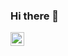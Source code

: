 ### Hi there 👋
<a href="https://www.linkedin.com/in/hoejunleong/">
  <img align="left" alt="Jun Leong's LinkedIN" width="22px" src="https://raw.githubusercontent.com/peterthehan/peterthehan/master/assets/linkedin.svg" />
</a>
<!--
**hjunleon/hjunleon** is a ✨ _special_ ✨ repository because its `README.md` (this file) appears on your GitHub profile.

Here are some ideas to get you started:

- 🔭 I’m currently working on ...
- 🌱 I’m currently learning ...
- 👯 I’m looking to collaborate on ...
- 🤔 I’m looking for help with ...
- 💬 Ask me about ...
- 📫 How to reach me: ...
- 😄 Pronouns: ...
- ⚡ Fun fact: ...
-->


![visitors](https://visitor-badge.glitch.me/badge?page_id=hjunleon)

<p><em>Computer Engineering Undergrad at National University of Singapore, Second Major in Innovation and Design Program<img src="https://media.giphy.com/media/fYSnHlufseco8Fh93Z/giphy.gif" width="30">
</em></p>
<br />

Hi, I'm [Jun Leong](https://extremelysunnyyk.github.io/), a passionate software engineer from Singapore. My passion for software lies with dreaming up ideas and making them come true with elegant interfaces. I take great care in the experience, architecture, and code quality of the things I build. My interests are pretty broad, so you'll won't be bored with what you see! 😄

I am also an open-source enthusiast as I love how the culture of collaboration and knowledge sharing.

💬 [Website](https://hjunleon1999.github.io/ScholarshipApplcation/)


📈 My GitHub Stats

<p align="center"> <img src="https://github-readme-stats.vercel.app/api?username=hjunleon&show_icons=true&theme=gotham" alt="hjunleon" />

<img src="https://media.giphy.com/media/LnQjpWaON8nhr21vNW/giphy.gif" width="60"> <em><b>I love connecting with different people</b> so if you want to say <b>hi, I'll be happy to meet you more!</b> :)</em>

---

